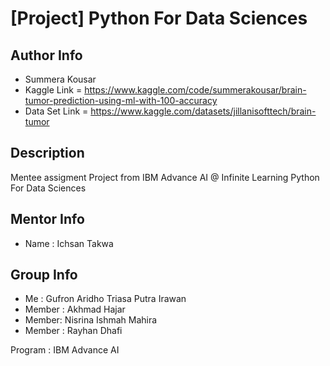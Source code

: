 # [Project] Python For Data Sciences

## Author Info

- Summera Kousar
- Kaggle Link = https://www.kaggle.com/code/summerakousar/brain-tumor-prediction-using-ml-with-100-accuracy
- Data Set Link = https://www.kaggle.com/datasets/jillanisofttech/brain-tumor

## Description

Mentee assigment Project from IBM Advance AI @ Infinite Learning Python For Data Sciences

## Mentor Info
- Name : Ichsan Takwa

## Group Info

- Me : Gufron Aridho Triasa Putra Irawan
- Member : Akhmad Hajar
- Member: Nisrina Ishmah Mahira
- Member : Rayhan Dhafi

Program : IBM Advance AI

